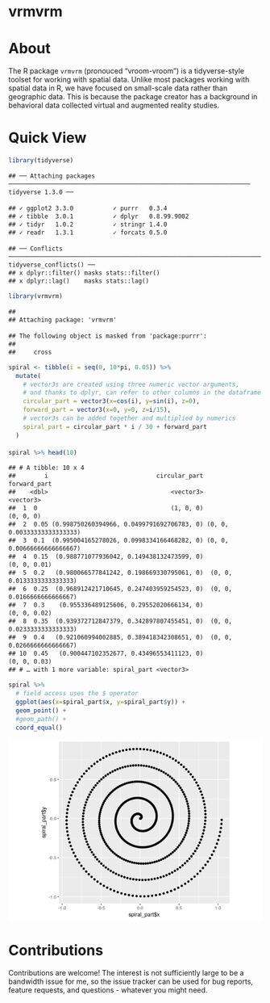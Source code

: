 vrmvrm
================

# About

The R package `vrmvrm` (pronouced “vroom-vroom”) is a tidyverse-style
toolset for working with spatial data. Unlike most packages working with
spatial data in R, we have focused on small-scale data rather than
geographic data. This is because the package creator has a background in
behavioral data collected virtual and augmented reality
    studies.

# Quick View

``` r
library(tidyverse)
```

    ## ── Attaching packages ─────────────────────────────────────────────────────────────────── tidyverse 1.3.0 ──

    ## ✓ ggplot2 3.3.0           ✓ purrr   0.3.4      
    ## ✓ tibble  3.0.1           ✓ dplyr   0.8.99.9002
    ## ✓ tidyr   1.0.2           ✓ stringr 1.4.0      
    ## ✓ readr   1.3.1           ✓ forcats 0.5.0

    ## ── Conflicts ────────────────────────────────────────────────────────────────────── tidyverse_conflicts() ──
    ## x dplyr::filter() masks stats::filter()
    ## x dplyr::lag()    masks stats::lag()

``` r
library(vrmvrm)
```

    ## 
    ## Attaching package: 'vrmvrm'

    ## The following object is masked from 'package:purrr':
    ## 
    ##     cross

``` r
spiral <- tibble(i = seq(0, 10*pi, 0.05)) %>%
  mutate(
    # vector3s are created using three numeric vector arguments,
    # and thanks to dplyr, can refer to other columns in the dataframe
    circular_part = vector3(x=cos(i), y=sin(i), z=0),
    forward_part = vector3(x=0, y=0, z=i/15),
    # vector3s can be added together and multiplied by numerics
    spiral_part = circular_part * i / 30 + forward_part
  )

spiral %>% head(10)
```

    ## # A tibble: 10 x 4
    ##        i                              circular_part                forward_part
    ##    <dbl>                                  <vector3>                   <vector3>
    ##  1  0                                     (1, 0, 0)                   (0, 0, 0)
    ##  2  0.05 (0.998750260394966, 0.0499791692706783, 0) (0, 0, 0.00333333333333333)
    ##  3  0.1  (0.995004165278026, 0.0998334166468282, 0) (0, 0, 0.00666666666666667)
    ##  4  0.15  (0.988771077936042, 0.149438132473599, 0)                (0, 0, 0.01)
    ##  5  0.2   (0.980066577841242, 0.198669330795061, 0)  (0, 0, 0.0133333333333333)
    ##  6  0.25  (0.968912421710645, 0.247403959254523, 0)  (0, 0, 0.0166666666666667)
    ##  7  0.3    (0.955336489125606, 0.29552020666134, 0)                (0, 0, 0.02)
    ##  8  0.35  (0.939372712847379, 0.342897807455451, 0)  (0, 0, 0.0233333333333333)
    ##  9  0.4   (0.921060994002885, 0.389418342308651, 0)  (0, 0, 0.0266666666666667)
    ## 10  0.45   (0.900447102352677, 0.43496553411123, 0)                (0, 0, 0.03)
    ## # … with 1 more variable: spiral_part <vector3>

``` r
spiral %>%
  # field access uses the $ operator
  ggplot(aes(x=spiral_part$x, y=spiral_part$y)) +
  geom_point() +
  #geom_path() +
  coord_equal()
```

![](README_files/figure-gfm/unnamed-chunk-2-1.png)<!-- -->

# Contributions

Contributions are welcome\! The interest is not sufficiently large to be
a bandwidth issue for me, so the issue tracker can be used for bug
reports, feature requests, and questions - whatever you might need.
